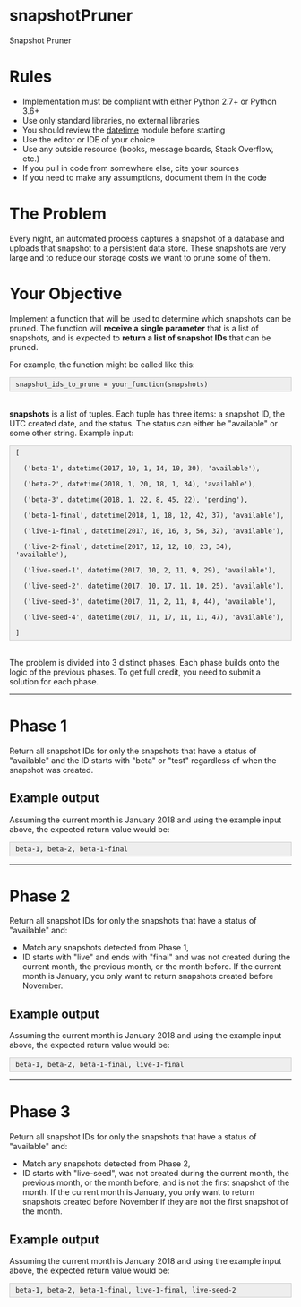 # snapshotPruner
Snapshot Pruner
<html>

<h1>Rules</h1>

<ul>
	<li>Implementation must be compliant with either Python 2.7+ or Python 3.6+</li>
	<li>Use only standard libraries, no external libraries</li>
	<li>You should review the <a href="https://docs.python.org/3/library/datetime.html">datetime</a> module before starting</li>
	<li>Use the editor or IDE of your choice</li>
	<li>Use any outside resource (books, message boards, Stack Overflow, etc.)</li>
	<li>If you pull in code from somewhere else, cite your sources</li>
	<li>If you need to make any assumptions, document them in the code</li>
</ul>

         
<h1>The Problem</h1>

<p>Every night, an automated process captures a snapshot of a database and uploads that snapshot to a persistent data store. These snapshots are very large and to reduce our storage costs we want to prune some of them.</p>

<h1>Your Objective</h1>

<p>Implement a function that will be used to determine which snapshots can be pruned. The function will <strong>receive a single parameter</strong> that is a list of snapshots, and is expected to <strong>return a list of snapshot IDs</strong> that can be pruned.</p>

<p>For example, the function might be called like this:</p>

<div style="background:#eeeeee; border:1px solid #cccccc; padding:5px 10px"><code>snapshot_ids_to_prune = your_function(snapshots)</code></div>

<p><br>
<strong>snapshots</strong>&nbsp;is a list of tuples.&nbsp;Each tuple has three items: a snapshot ID, the UTC created date, and the status. The status can either be "available" or some other string. Example input:</p>

<div style="background:#eeeeee; border:1px solid #cccccc; padding:5px 10px"><code>[<br>
&nbsp; ('beta-1', datetime(2017, 10, 1, 14, 10, 30), 'available'),<br>
&nbsp; ('beta-2', datetime(2018, 1, 20, 18, 1, 34), 'available'),<br>
&nbsp; ('beta-3', datetime(2018, 1, 22, 8, 45, 22), 'pending'),<br>
&nbsp; ('beta-1-final', datetime(2018, 1, 18, 12, 42, 37), 'available'),<br>
&nbsp; ('live-1-final', datetime(2017, 10, 16, 3, 56, 32), 'available'),<br>
&nbsp; ('live-2-final', datetime(2017, 12, 12, 10, 23, 34), 'available'),<br>
&nbsp; ('live-seed-1', datetime(2017, 10, 2, 11, 9, 29), 'available'),<br>
&nbsp; ('live-seed-2', datetime(2017, 10, 17, 11, 10, 25), 'available'),<br>
&nbsp; ('live-seed-3', datetime(2017, 11, 2, 11, 8, 44), 'available'),<br>
&nbsp; ('live-seed-4', datetime(2017, 11, 17, 11, 11, 47), 'available'),<br>
]</code></div>

<p><br>
The problem is divided into 3 distinct phases. Each phase builds onto the logic of the previous phases. To get full credit, you need to submit a solution for each phase.&nbsp;</p>

<hr>
<h1>Phase 1</h1>

<p>Return all snapshot IDs for only the snapshots that have a status of "available" and the ID starts with "beta" or "test" regardless of when the snapshot was created.</p>

<h2>Example output</h2>

<p>Assuming the current month is January 2018 and using the example input above, the expected return value would be:</p>

<div style="background:#eeeeee; border:1px solid #cccccc; padding:5px 10px"><code>beta-1, beta-2, beta-1-final</code></div>

<hr>
<h1>Phase 2</h1>

<p>Return all snapshot IDs for only the snapshots that have a status of "available" and:</p>

<ul>
	<li>Match any snapshots detected from Phase 1,</li>
	<li>ID starts with "live" and ends with "final" and was not created during the current month, the previous month, or the month before. If the current month is January, you only want to return snapshots created before November.</li>
</ul>

<h2>Example output</h2>

<p>Assuming the current month is January 2018 and using the example input above, the expected return value would be:</p>

<div style="background:#eeeeee; border:1px solid #cccccc; padding:5px 10px"><code>beta-1, beta-2, beta-1-final, live-1-final</code></div>

<hr>
<h1>Phase 3</h1>

<p>Return all snapshot IDs for only the snapshots that have a status of "available" and:</p>

<ul>
	<li>Match any snapshots detected from Phase 2,</li>
	<li>ID starts with "live-seed", was not created during the current month, the previous month, or the month before, and is not the first snapshot of the month. If the current month is January, you only want to return snapshots created before November if they are not the first snapshot of the month.</li>
</ul>

<h2>Example output</h2>

<p>Assuming the current month is January 2018 and using the example input above, the expected return value would be:</p>

<div style="background:#eeeeee; border:1px solid #cccccc; padding:5px 10px"><code>beta-1, beta-2, beta-1-final, live-1-final, live-seed-2</code></div>

<p>&nbsp;</p>

    
    

</body></html>
